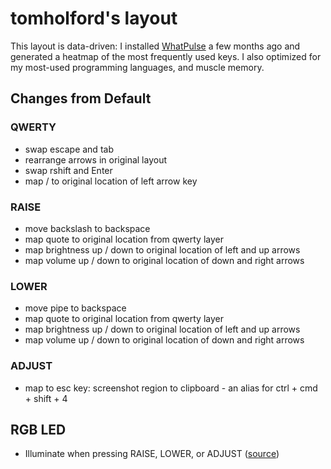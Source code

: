 # tomholford's layout

This layout is data-driven: I installed [WhatPulse](https://whatpulse.org/) a few months ago and generated a heatmap of the most frequently used keys. I also optimized for my most-used programming languages, and muscle memory.

## Changes from Default

### QWERTY

- swap escape and tab
- rearrange arrows in original layout
- swap rshift and Enter
- map / to original location of left arrow key

### RAISE

- move backslash to backspace
- map quote to original location from qwerty layer
- map brightness up / down to original location of left and up arrows
- map volume up / down to original location of down and right arrows

### LOWER

- move pipe to backspace
- map quote to original location from qwerty layer
- map brightness up / down to original location of left and up arrows
- map volume up / down to original location of down and right arrows

### ADJUST

- map to esc key: screenshot region to clipboard - an alias for ctrl + cmd + shift + 4


## RGB LED

- Illuminate when pressing RAISE, LOWER, or ADJUST ([source](https://www.reddit.com/r/olkb/comments/8wvk8s/custom_rgb_configuration_by_keycodelayer/))
